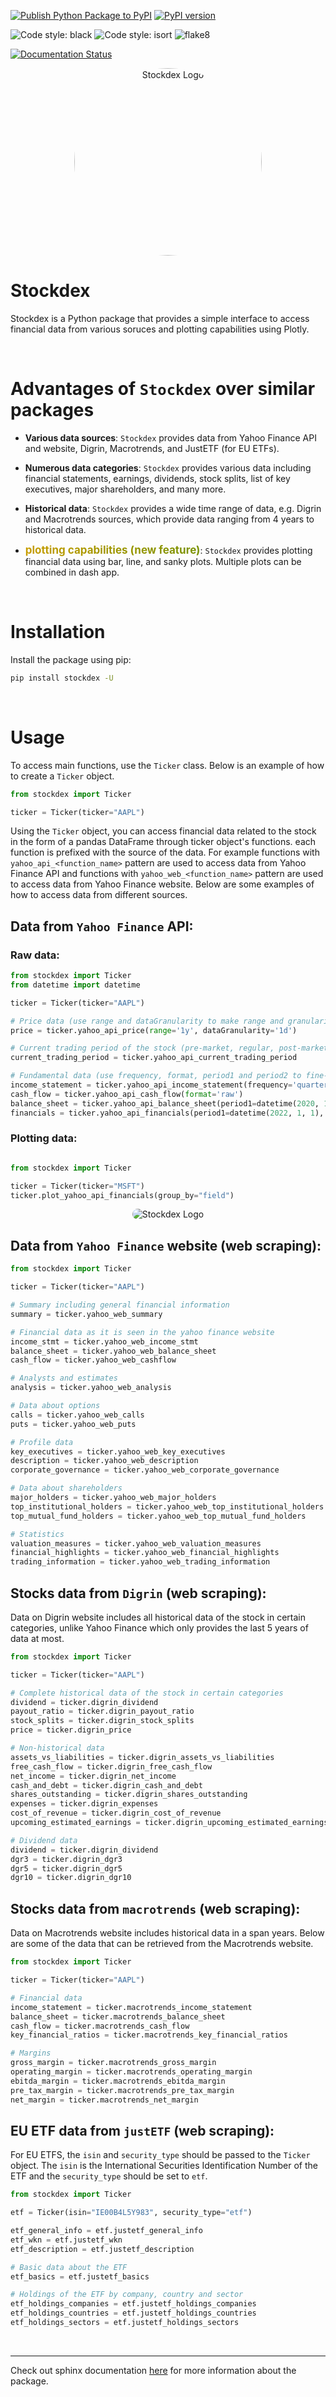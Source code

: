 [![Publish Python Package to PyPI](https://github.com/ahnazary/stockdex/actions/workflows/publish-package.yaml/badge.svg)](https://github.com/ahnazary/stockdex/actions/workflows/publish-package.yaml)
[![PyPI version](https://badge.fury.io/py/stockdex.svg)](https://badge.fury.io/py/stockdex)

![Code style: black](https://img.shields.io/badge/code%20style-black-000000.svg)
![Code style: isort](https://img.shields.io/badge/%20imports-isort-%231674b1?style=flat&labelColor=ef8336)
![flake8](https://img.shields.io/badge/flake8-checked-blue)

[![Documentation Status](https://readthedocs.org/projects/stockdex/badge/?version=latest)](https://ahnazary.github.io/stockdex/)

<p align="center">
  <img src="docs/images/stockdex_logo.png" alt="Stockdex Logo" style="width: 300px; height: 300px; border-radius: 50%; object-fit: cover;">
</p>


# Stockdex

Stockdex is a Python package that provides a simple interface to access financial data from various soruces and plotting capabilities using Plotly.

<br />


# Advantages of `Stockdex` over similar packages

- **Various data sources**: `Stockdex` provides data from Yahoo Finance API and website, Digrin, Macrotrends, and JustETF (for EU ETFs).

- **Numerous data categories**: `Stockdex` provides various data including financial statements, earnings, dividends, stock splits, list of key executives, major shareholders, and many more.

- **Historical data**: `Stockdex` provides a wide time range of data, e.g. Digrin and Macrotrends sources, which provide data ranging from 4 years to historical data.

- <span style="font-size: 17px; font-weight: bold; animation: rainbow 1.8s infinite; background: linear-gradient(90deg, orange, green, blue, indigo, violet); background-size: 1300%; -webkit-background-clip: text; -webkit-text-fill-color: transparent;">plotting capabilities (new feature)</span>: `Stockdex` provides plotting financial data using bar, line, and sanky plots. Multiple plots can be combined in dash app.

<style>
@keyframes rainbow {
  0% { background-position: 0% 50%; }
  50% { background-position: 100% 50%; }
  100% { background-position: 0% 50%; }
}
</style>

<br />

# Installation 

Install the package using pip:

```bash
pip install stockdex -U
``` 
<br />

# Usage

To access main functions, use the `Ticker` class. Below is an example of how to create a `Ticker` object.
```python
from stockdex import Ticker

ticker = Ticker(ticker="AAPL")
```

Using the `Ticker` object, you can access financial data related to the stock in the form of a pandas DataFrame through ticker object's functions. each function is prefixed with the source of the data. For example functions with `yahoo_api_<function_name>` pattern are used to access data from Yahoo Finance API and functions with `yahoo_web_<function_name>` pattern are used to access data from Yahoo Finance website. Below are some examples of how to access data from different sources.

## Data from `Yahoo Finance` API:

### Raw data:
```python
from stockdex import Ticker
from datetime import datetime

ticker = Ticker(ticker="AAPL")

# Price data (use range and dataGranularity to make range and granularity more specific)
price = ticker.yahoo_api_price(range='1y', dataGranularity='1d')

# Current trading period of the stock (pre-market, regular, post-market trading periods)
current_trading_period = ticker.yahoo_api_current_trading_period

# Fundamental data (use frequency, format, period1 and period2 to fine-tune the returned data)
income_statement = ticker.yahoo_api_income_statement(frequency='quarterly')
cash_flow = ticker.yahoo_api_cash_flow(format='raw')
balance_sheet = ticker.yahoo_api_balance_sheet(period1=datetime(2020, 1, 1))
financials = ticker.yahoo_api_financials(period1=datetime(2022, 1, 1), period2=datetime.today())
```

### Plotting data:
```python

from stockdex import Ticker

ticker = Ticker(ticker="MSFT")
ticker.plot_yahoo_api_financials(group_by="field")
``` 

<p align="center">
  <img src="docs/images/plot_yahoo_api_financials_msft.png" alt="Stockdex Logo" style="width: auto; height: auto; border-radius: 15px;">
</p>


## Data from `Yahoo Finance` website (web scraping):
```python
from stockdex import Ticker

ticker = Ticker(ticker="AAPL")

# Summary including general financial information
summary = ticker.yahoo_web_summary

# Financial data as it is seen in the yahoo finance website
income_stmt = ticker.yahoo_web_income_stmt
balance_sheet = ticker.yahoo_web_balance_sheet
cash_flow = ticker.yahoo_web_cashflow

# Analysts and estimates
analysis = ticker.yahoo_web_analysis

# Data about options
calls = ticker.yahoo_web_calls
puts = ticker.yahoo_web_puts

# Profile data 
key_executives = ticker.yahoo_web_key_executives
description = ticker.yahoo_web_description
corporate_governance = ticker.yahoo_web_corporate_governance

# Data about shareholders
major_holders = ticker.yahoo_web_major_holders
top_institutional_holders = ticker.yahoo_web_top_institutional_holders
top_mutual_fund_holders = ticker.yahoo_web_top_mutual_fund_holders

# Statistics
valuation_measures = ticker.yahoo_web_valuation_measures
financial_highlights = ticker.yahoo_web_financial_highlights
trading_information = ticker.yahoo_web_trading_information
```

<!-- ## NASDAQ data from `NASDAQ` website (web scraping):

Data on NASDAQ website gets updated more frequently than Yahoo Finance data. Below are some of the data that can be retrieved from the NASDAQ website.

```python
# Data about quarterly and yearly earnings, updated on the same day as the earnings release (yahoo finance data is updated after a few days)

quarterly_earnings_surprise = ticker.quarterly_earnings_surprise
yearly_earnings_forecast = ticker.yearly_earnings_forecast
quarterly_earnings_forecast = ticker.quarterly_earnings_forecast

price_to_earnings_ratio = ticker.price_to_earnings_ratio
forecast_price_to_earnings__growth_rates = ticker.forecast_peg_rate
``` -->

## Stocks data from `Digrin` (web scraping):

Data on Digrin website includes all historical data of the stock in certain categories, unlike Yahoo Finance which only provides the last 5 years of data at most.

```python
from stockdex import Ticker

ticker = Ticker(ticker="AAPL")

# Complete historical data of the stock in certain categories
dividend = ticker.digrin_dividend
payout_ratio = ticker.digrin_payout_ratio
stock_splits = ticker.digrin_stock_splits
price = ticker.digrin_price

# Non-historical data
assets_vs_liabilities = ticker.digrin_assets_vs_liabilities
free_cash_flow = ticker.digrin_free_cash_flow
net_income = ticker.digrin_net_income
cash_and_debt = ticker.digrin_cash_and_debt
shares_outstanding = ticker.digrin_shares_outstanding
expenses = ticker.digrin_expenses
cost_of_revenue = ticker.digrin_cost_of_revenue
upcoming_estimated_earnings = ticker.digrin_upcoming_estimated_earnings

# Dividend data
dividend = ticker.digrin_dividend
dgr3 = ticker.digrin_dgr3
dgr5 = ticker.digrin_dgr5
dgr10 = ticker.digrin_dgr10
```

## Stocks data from ``macrotrends`` (web scraping):

Data on Macrotrends website includes historical data in a span years. Below are some of the data that can be retrieved from the Macrotrends website.

```python
from stockdex import Ticker

ticker = Ticker(ticker="AAPL")

# Financial data
income_statement = ticker.macrotrends_income_statement
balance_sheet = ticker.macrotrends_balance_sheet
cash_flow = ticker.macrotrends_cash_flow
key_financial_ratios = ticker.macrotrends_key_financial_ratios

# Margins
gross_margin = ticker.macrotrends_gross_margin
operating_margin = ticker.macrotrends_operating_margin
ebitda_margin = ticker.macrotrends_ebitda_margin
pre_tax_margin = ticker.macrotrends_pre_tax_margin
net_margin = ticker.macrotrends_net_margin
```

## EU ETF data from `justETF` (web scraping):

For EU ETFS, the `isin` and `security_type` should be passed to the `Ticker` object. The `isin` is the International Securities Identification Number of the ETF and the `security_type` should be set to `etf`.

```python
from stockdex import Ticker

etf = Ticker(isin="IE00B4L5Y983", security_type="etf")

etf_general_info = etf.justetf_general_info
etf_wkn = etf.justetf_wkn
etf_description = etf.justetf_description

# Basic data about the ETF
etf_basics = etf.justetf_basics

# Holdings of the ETF by company, country and sector
etf_holdings_companies = etf.justetf_holdings_companies
etf_holdings_countries = etf.justetf_holdings_countries
etf_holdings_sectors = etf.justetf_holdings_sectors
```

<br />

---

Check out sphinx documentation [here](https://ahnazary.github.io/stockdex/) for more information about the package.